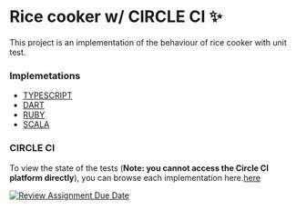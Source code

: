 # Rice cooker w/ CIRCLE CI :sparkles:

This project is an implementation of the behaviour of rice cooker with unit test.

### Implemetations

* [TYPESCRIPT](https://github.com/hei-school/cc-d4-rice-cooker-ci-Dinasoa/tree/feature/typescript)
* [DART](https://github.com/hei-school/cc-d4-rice-cooker-ci-Dinasoa/tree/feature/dart)
* [RUBY](https://github.com/hei-school/cc-d4-rice-cooker-ci-Dinasoa/tree/feature/ruby)
* [SCALA](https://github.com/hei-school/cc-d4-rice-cooker-ci-Dinasoa/tree/feature/scala)

### CIRCLE CI
To view the state of the tests (__Note: you cannot access the Circle CI platform directly__), you can browse each implementation here.[here](https://github.com/Dinasoa/cc-d4-rice-cooker-ci-Dinasoa/) 


[![Review Assignment Due Date](https://classroom.github.com/assets/deadline-readme-button-24ddc0f5d75046c5622901739e7c5dd533143b0c8e959d652212380cedb1ea36.svg)](https://classroom.github.com/a/__xb4cFP)
